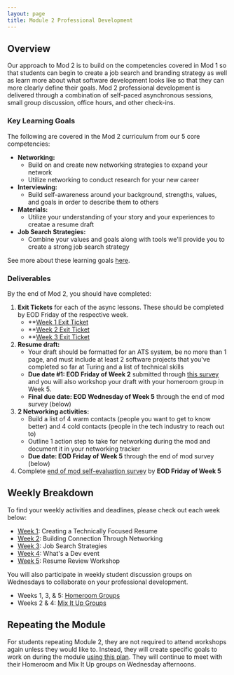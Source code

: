 ```yaml
---
layout: page
title: Module 2 Professional Development
---
```


## Overview
Our approach to Mod 2 is to build on the competencies covered in Mod 1 so that students can begin to create a job search and branding strategy as well as learn more about what software development looks like so that they can more clearly define their goals. Mod 2 professional development is delivered through a combination of self-paced asynchronous sessions, small group discussion, office hours, and other check-ins. 

### Key Learning Goals
The following are covered in the Mod 2 curriculum from our 5 core competencies:

* **Networking:**
    * Build on and create new networking strategies to expand your network
    * Utilize networking to conduct research for your new career
* **Interviewing:**
    * Build self-awareness around your background, strengths, values, and goals in order to describe them to others
* **Materials:**
    * Utilize your understanding of your story and your experiences to creatae a resume draft
* **Job Search Strategies:**
    * Combine your values and goals along with tools we'll provide you to create a strong job search strategy

See more about these learning goals [here](/module_two/mod2_learning_goals). 

### Deliverables
By the end of Mod 2, you should have completed:

1. **Exit Tickets** for each of the async lessons. These should be completed by EOD Friday of the respective week.
   * **[Week 1 Exit Ticket](https://forms.gle/FVve83mBkcJgxnm6A) 
   * **[Week 2 Exit Ticket](https://forms.gle/74Bfdx3b71Cq2GsCA)
   * **[Week 3 Exit Ticket](https://forms.gle/7jRSUfiCzLngqr278)
2. **Resume draft:**
   * Your draft should be formatted for an ATS system, be no more than 1 page, and must include at least 2 software projects that you've completed so far at Turing and a list of technical skills 
   * **Due date #1: EOD Friday of Week 2** submitted through [this survey](https://airtable.com/shrdiggeJLo7mPOt6) and you will also workshop your draft with your homeroom group in Week 5.
   * **Final due date: EOD Wednesday of Week 5** through the end of mod survey (below)
3. **2 Networking activities:**
   * Build a list of 4 warm contacts (people you want to get to know better) and 4 cold contacts (people in the tech industry to reach out to)
   * Outline 1 action step to take for networking during the mod and document it in your networking tracker
   * **Due date: EOD Friday of Week 5** through the end of mod survey (below)
4. Complete [end of mod self-evaluation survey](https://airtable.com/shr5n5ffg90BeMrEh) by **EOD Friday of Week 5**

## Weekly Breakdown
To find your weekly activities and deadlines, please check out each week below:

* [Week 1](/module_two/mod2_week1): Creating a Technically Focused Resume
* [Week 2](/module_two/mod2_week2): Building Connection Through Networking
* [Week 3](/module_two/mod2_week3): Job Search Strategies
* [Week 4](/module_two/mod2_week4): What's a Dev event
* [Week 5](/module_two/mod2_week5): Resume Review Workshop

You will also participate in weekly student discussion groups on Wednesdays to collaborate on your professional development. 

* Weeks 1, 3, & 5: [Homeroom Groups](/student_discussion_groups/index)
* Weeks 2 & 4: [Mix It Up Groups](/mixed_groups)

## Repeating the Module
For students repeating Module 2, they are not required to attend workshops again unless they would like to. Instead, they will create specific goals to work on during the module [using this plan](/module_two/m2_pd_repeat_plan). They will continue to meet with their Homeroom and Mix It Up groups on Wednesday afternoons. 
